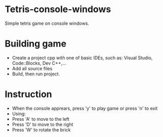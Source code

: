 # Tetris-console-windows
Simple tetris game on console windows.

# Building game
 * Create a project cpp with one of basic IDEs, such as: Visual Studio, Code::Blocks, Dev C++,...
 * Add all source files 
 * Build, then run project.
 
# Instruction
 * When the console apprears, press 'y' to play game or press 'n' to exit
 * Using:
  * Press 'A' to move to the left
  * Press 'D' to move to the right
  * Press 'W' to rotate the brick
